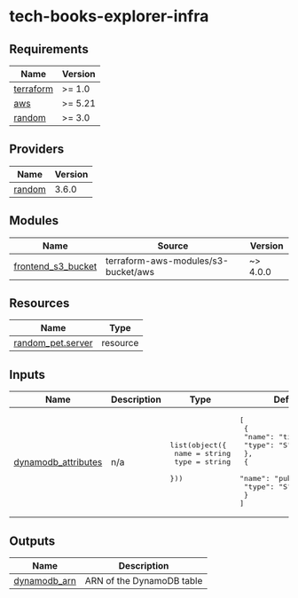 # tech-books-explorer-infra
<!-- BEGIN_TF_DOCS -->
## Requirements

| Name | Version |
|------|---------|
| <a name="requirement_terraform"></a> [terraform](#requirement\_terraform) | >= 1.0 |
| <a name="requirement_aws"></a> [aws](#requirement\_aws) | >= 5.21 |
| <a name="requirement_random"></a> [random](#requirement\_random) | >= 3.0 |

## Providers

| Name | Version |
|------|---------|
| <a name="provider_random"></a> [random](#provider\_random) | 3.6.0 |

## Modules

| Name | Source | Version |
|------|--------|---------|
| <a name="module_frontend_s3_bucket"></a> [frontend\_s3\_bucket](#module\_frontend\_s3\_bucket) | terraform-aws-modules/s3-bucket/aws | ~> 4.0.0 |

## Resources

| Name | Type |
|------|------|
| [random_pet.server](https://registry.terraform.io/providers/hashicorp/random/latest/docs/resources/pet) | resource |

## Inputs

| Name | Description | Type | Default | Required |
|------|-------------|------|---------|:--------:|
| <a name="input_dynamodb_attributes"></a> [dynamodb\_attributes](#input\_dynamodb\_attributes) | n/a | <pre>list(object({<br>    name = string<br>    type = string<br>  }))</pre> | <pre>[<br>  {<br>    "name": "title",<br>    "type": "S"<br>  },<br>  {<br>    "name": "published_at",<br>    "type": "S"<br>  }<br>]</pre> | no |

## Outputs

| Name | Description |
|------|-------------|
| <a name="output_dynamodb_arn"></a> [dynamodb\_arn](#output\_dynamodb\_arn) | ARN of the DynamoDB table |
<!-- END_TF_DOCS -->